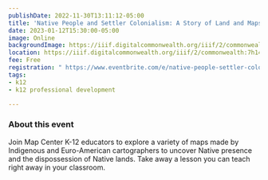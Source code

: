 ```yaml
---
publishDate: 2022-11-30T13:11:12-05:00
title: 'Native People and Settler Colonialism: A Story of Land and Maps '
date: 2023-01-12T15:30:00-05:00
image: Online
backgroundImage: https://iiif.digitalcommonwealth.org/iiif/2/commonwealth:7h14b218h/full/2000,/0/default.jpg
location: https://iiif.digitalcommonwealth.org/iiif/2/commonwealth:7h14b218h/full/2000,/0/default.jpg
fee: Free
registration: " https://www.eventbrite.com/e/native-people-settler-colonialism-a-story-of-land-and-maps-tickets-476763040087?utm-campaign=social&utm-content=attendeeshare&utm-medium=discovery&utm-term=listing&utm-source=cp&aff=escb"
tags:
- k12
- k12 professional development

---
```

### About this event

Join Map Center K-12 educators to explore a variety of maps made by Indigenous and Euro-American cartographers to uncover Native presence and the dispossession of Native lands. Take away a lesson you can teach right away in your classroom.